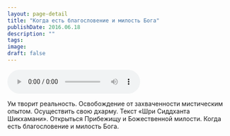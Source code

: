 ```yaml
---
layout: page-detail
title: "Когда есть благословение и милость Бога"
publishDate: 2016.06.18
description: ""
tags:
image:
draft: false
---
```


<audio title="2016.06.18 - Когда есть благословение и милость Бога.mp3" src="/upload/iblock/dd7/dd73a79e1ae049e8a5361b19844e0246.mp3" controls=""></audio>

 Ум творит реальность. Освобождение от захваченности мистическим опытом. Осуществить свою дхарму. Текст «Шри Сиддханта Шикхамани». Открыться Прибежищу и Божественной милости. Когда есть благословение и милость Бога. 

  
